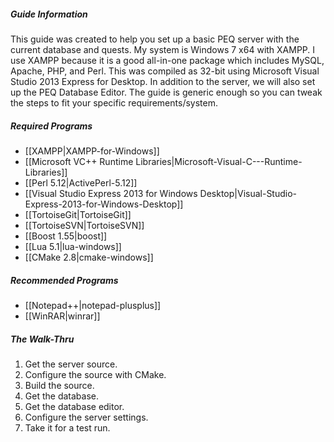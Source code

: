 ##### Guide Information
This guide was created to help you set up a basic PEQ server with the current database and quests. My system is Windows 7 x64 with XAMPP. I use XAMPP because it is a good all-in-one package which includes MySQL, Apache, PHP, and Perl. This was compiled as 32-bit using Microsoft Visual Studio 2013 Express for Desktop. In addition to the server, we will also set up the PEQ Database Editor. The guide is generic enough so you can tweak the steps to fit your specific requirements/system.

##### Required Programs
* [[XAMPP|XAMPP-for-Windows]]
* [[Microsoft VC++ Runtime Libraries|Microsoft-Visual-C---Runtime-Libraries]]
* [[Perl 5.12|ActivePerl-5.12]]
* [[Visual Studio Express 2013 for Windows Desktop|Visual-Studio-Express-2013-for-Windows-Desktop]]
* [[TortoiseGit|TortoiseGit]]
* [[TortoiseSVN|TortoiseSVN]]
* [[Boost 1.55|boost]]
* [[Lua 5.1|lua-windows]]
* [[CMake 2.8|cmake-windows]]

##### Recommended Programs
* [[Notepad++|notepad-plusplus]]
* [[WinRAR|winrar]]

##### The Walk-Thru
1. Get the server source.
2. Configure the source with CMake.
3. Build the source.
4. Get the database.
5. Get the database editor.
6. Configure the server settings.
7. Take it for a test run.